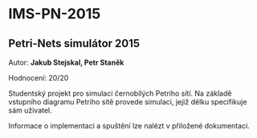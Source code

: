 # IMS-PN-2015

## Petri-Nets simulátor 2015

Autor: **Jakub Stejskal, Petr Staněk**

Hodnocení: 20/20

Studentský projekt pro simulaci černobílých Petriho sítí. Na základě vstupního diagramu Petriho sítě provede simulaci, jejiž délku specifikuje sám uživatel. 

Informace o implementaci a spuštění lze nalézt v přiložené dokumentaci.
